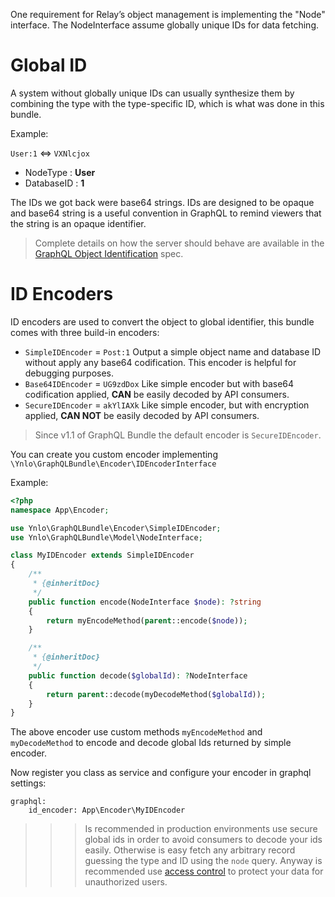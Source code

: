 One requirement for Relay’s object management is implementing the "Node" interface.
The NodeInterface assume globally unique IDs for data fetching. 

# Global ID

A system without globally unique IDs can usually synthesize them 
by combining the type with the type-specific ID, which is what was done in this bundle.

Example:

`User:1` <=> `VXNlcjox`

- NodeType : **User**
- DatabaseID : **1**

The IDs we got back were base64 strings. 
IDs are designed to be opaque and base64 string is a useful convention in GraphQL 
to remind viewers that the string is an opaque identifier.

> Complete details on how the server should behave are available in 
the [GraphQL Object Identification](https://facebook.github.io/relay/docs/en/graphql-object-identification.html) spec.

# ID Encoders

ID encoders are used to convert the object to global identifier, 
this bundle comes with three build-in encoders:

- `SimpleIDEncoder` = `Post:1` Output a simple object name and database ID without apply any base64 codification. 
This encoder is helpful for debugging purposes.
- `Base64IDEncoder` = `UG9zdDox` Like simple encoder but with base64 codification applied, **CAN** be easily decoded by API consumers.
- `SecureIDEncoder` = `akYlIAXk` Like simple encoder, but with encryption applied, **CAN NOT** be easily decoded by API consumers.

> Since v1.1 of GraphQL Bundle the default encoder is `SecureIDEncoder`.

You can create you custom encoder implementing `\Ynlo\GraphQLBundle\Encoder\IDEncoderInterface`

Example:

````php
<?php
namespace App\Encoder;

use Ynlo\GraphQLBundle\Encoder\SimpleIDEncoder;
use Ynlo\GraphQLBundle\Model\NodeInterface;

class MyIDEncoder extends SimpleIDEncoder
{
    /**
     * {@inheritDoc}
     */
    public function encode(NodeInterface $node): ?string
    {
        return myEncodeMethod(parent::encode($node));
    }

    /**
     * {@inheritDoc}
     */
    public function decode($globalId): ?NodeInterface
    {
        return parent::decode(myDecodeMethod($globalId));
    }
}
````

The above encoder use custom methods `myEncodeMethod` and `myDecodeMethod` 
to encode and decode global Ids returned by simple encoder.

Now register you class as service and configure your encoder in graphql settings:

````
graphql:
    id_encoder: App\Encoder\MyIDEncoder
````

>>> Is recommended in production environments use secure global ids in order to avoid consumers to decode your ids easily. 
Otherwise is easy fetch any arbitrary record guessing the type and ID using the `node` query. Anyway is recommended
use [access control](../05_Security/05_Access_Control.md) to protect your data for unauthorized users.

